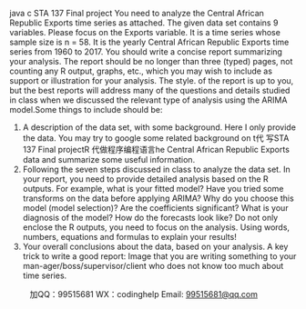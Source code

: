 java c
STA 137 Final project
You need to analyze the Central African Republic Exports time series as attached. The given data set contains 9 variables. Please focus on the Exports variable. It is a time series whose sample size is n = 58. It is the yearly Central African Republic Exports time series from 1960 to 2017.
You should write a concise report summarizing your analysis. The report should be no longer than three (typed) pages, not counting any R output, graphs, etc., which you may wish to include as support or illustration for your analysis. The style. of the report is up to you, but the best reports will address many of the questions and details studied in class when we discussed the relevant type of analysis using the ARIMA model.Some things to include should be:
1. A description of the data set, with some background. Here I only provide the data. You may try to google some related background on t代 写STA 137 Final projectR
代做程序编程语言he Central African Republic Exports data and summarize some useful information.
2. Following the seven steps discussed in class to analyze the data set. In your report, you need to provide detailed analysis based on the R outputs. For example, what is your fitted model? Have you tried some transforms on the data before applying ARIMA? Why do you choose this model (model selection)? Are the coefficients significant? What is your diagnosis of the model? How do the forecasts look like? Do not only enclose the R outputs, you need to focus on the analysis. Using words, numbers, equations and formulas to explain your results!
3. Your overall conclusions about the data, based on your analysis.
A key trick to write a good report: Image that you are writing something to your man-ager/boss/supervisor/client who does not know too much about time series.





         
加QQ：99515681  WX：codinghelp  Email: 99515681@qq.com
